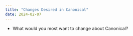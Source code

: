 ```yaml
---
title: "Changes Desired in Canonical"
date: 2024-02-07
---
```

- What would you most want to change about Canonical?